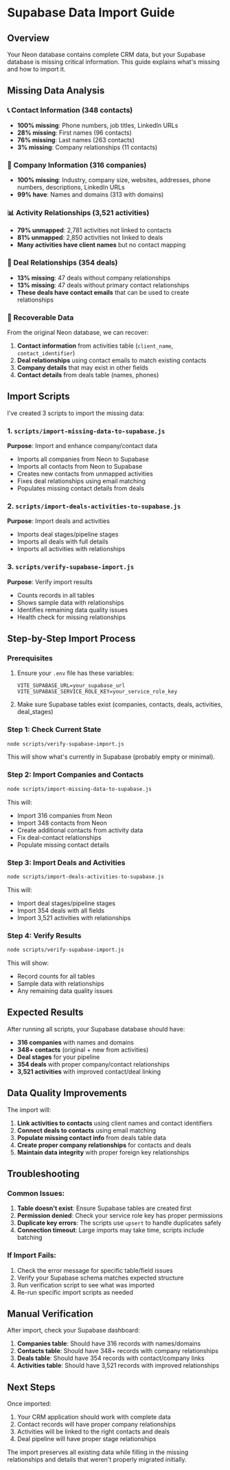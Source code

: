 # Supabase Data Import Guide

## Overview
Your Neon database contains complete CRM data, but your Supabase database is missing critical information. This guide explains what's missing and how to import it.

## Missing Data Analysis

### 📞 Contact Information (348 contacts)
- **100% missing**: Phone numbers, job titles, LinkedIn URLs
- **28% missing**: First names (96 contacts)
- **76% missing**: Last names (263 contacts)
- **3% missing**: Company relationships (11 contacts)

### 🏢 Company Information (316 companies)
- **100% missing**: Industry, company size, websites, addresses, phone numbers, descriptions, LinkedIn URLs
- **99% have**: Names and domains (313 with domains)

### 📊 Activity Relationships (3,521 activities)
- **79% unmapped**: 2,781 activities not linked to contacts
- **81% unmapped**: 2,850 activities not linked to deals
- **Many activities have client names** but no contact mapping

### 💼 Deal Relationships (354 deals)
- **13% missing**: 47 deals without company relationships
- **13% missing**: 47 deals without primary contact relationships
- **These deals have contact emails** that can be used to create relationships

### 🔄 Recoverable Data
From the original Neon database, we can recover:
1. **Contact information** from activities table (`client_name`, `contact_identifier`)
2. **Deal relationships** using contact emails to match existing contacts
3. **Company details** that may exist in other fields
4. **Contact details** from deals table (names, phones)

## Import Scripts

I've created 3 scripts to import the missing data:

### 1. `scripts/import-missing-data-to-supabase.js`
**Purpose**: Import and enhance company/contact data
- Imports all companies from Neon to Supabase
- Imports all contacts from Neon to Supabase  
- Creates new contacts from unmapped activities
- Fixes deal relationships using email matching
- Populates missing contact details from deals

### 2. `scripts/import-deals-activities-to-supabase.js`
**Purpose**: Import deals and activities
- Imports deal stages/pipeline stages
- Imports all deals with full details
- Imports all activities with relationships

### 3. `scripts/verify-supabase-import.js`
**Purpose**: Verify import results
- Counts records in all tables
- Shows sample data with relationships
- Identifies remaining data quality issues
- Health check for missing relationships

## Step-by-Step Import Process

### Prerequisites
1. Ensure your `.env` file has these variables:
   ```
   VITE_SUPABASE_URL=your_supabase_url
   VITE_SUPABASE_SERVICE_ROLE_KEY=your_service_role_key
   ```

2. Make sure Supabase tables exist (companies, contacts, deals, activities, deal_stages)

### Step 1: Check Current State
```bash
node scripts/verify-supabase-import.js
```
This will show what's currently in Supabase (probably empty or minimal).

### Step 2: Import Companies and Contacts
```bash
node scripts/import-missing-data-to-supabase.js
```
This will:
- Import 316 companies from Neon
- Import 348 contacts from Neon
- Create additional contacts from activity data
- Fix deal-contact relationships
- Populate missing contact details

### Step 3: Import Deals and Activities
```bash
node scripts/import-deals-activities-to-supabase.js
```
This will:
- Import deal stages/pipeline stages
- Import 354 deals with all fields
- Import 3,521 activities with relationships

### Step 4: Verify Results
```bash
node scripts/verify-supabase-import.js
```
This will show:
- Record counts for all tables
- Sample data with relationships
- Any remaining data quality issues

## Expected Results

After running all scripts, your Supabase database should have:
- **316 companies** with names and domains
- **348+ contacts** (original + new from activities)
- **Deal stages** for your pipeline
- **354 deals** with proper company/contact relationships
- **3,521 activities** with improved contact/deal linking

## Data Quality Improvements

The import will:
1. **Link activities to contacts** using client names and contact identifiers
2. **Connect deals to contacts** using email matching
3. **Populate missing contact info** from deals table data
4. **Create proper company relationships** for contacts and deals
5. **Maintain data integrity** with proper foreign key relationships

## Troubleshooting

### Common Issues:
1. **Table doesn't exist**: Ensure Supabase tables are created first
2. **Permission denied**: Check your service role key has proper permissions
3. **Duplicate key errors**: The scripts use `upsert` to handle duplicates safely
4. **Connection timeout**: Large imports may take time, scripts include batching

### If Import Fails:
1. Check the error message for specific table/field issues
2. Verify your Supabase schema matches expected structure
3. Run verification script to see what was imported
4. Re-run specific import scripts as needed

## Manual Verification

After import, check your Supabase dashboard:
1. **Companies table**: Should have 316 records with names/domains
2. **Contacts table**: Should have 348+ records with company relationships
3. **Deals table**: Should have 354 records with contact/company links
4. **Activities table**: Should have 3,521 records with improved relationships

## Next Steps

Once imported:
1. Your CRM application should work with complete data
2. Contact records will have proper company relationships
3. Activities will be linked to the right contacts and deals
4. Deal pipeline will have proper stage relationships

The import preserves all existing data while filling in the missing relationships and details that weren't properly migrated initially. 